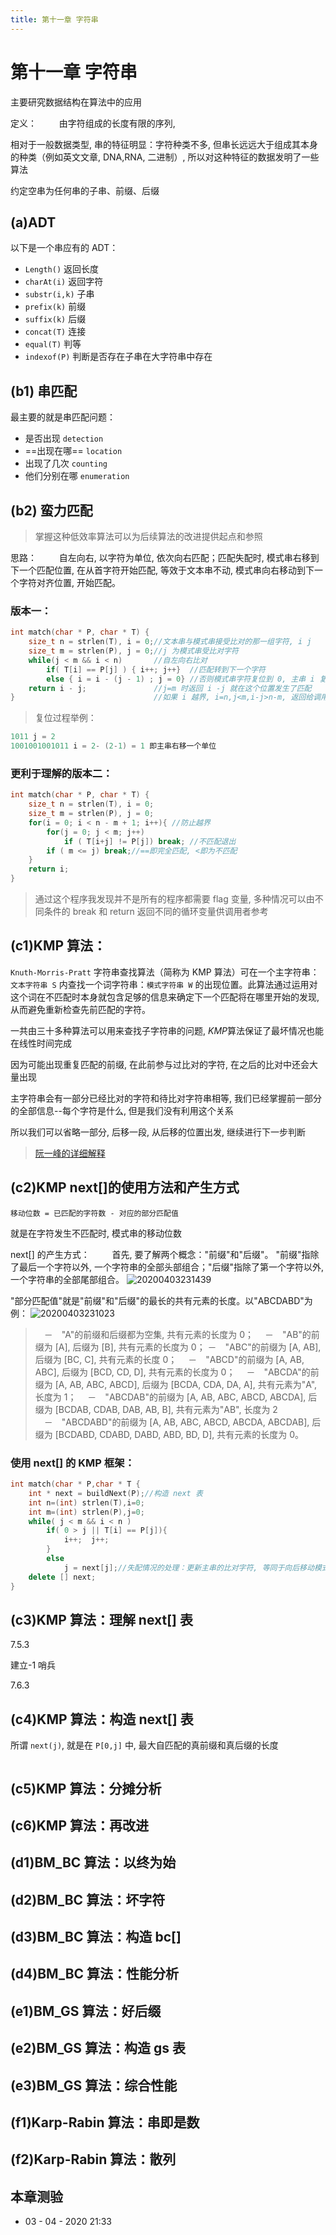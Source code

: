 ```yaml
---
title: 第十一章 字符串
---
```


# 第十一章 字符串

主要研究数据结构在算法中的应用

定义：
$\qquad$由字符组成的长度有限的序列, 

相对于一般数据类型, 串的特征明显：字符种类不多, 但串长远远大于组成其本身的种类（例如英文文章, DNA,RNA, 二进制）, 所以对这种特征的数据发明了一些算法

约定空串为任何串的子串、前缀、后缀

## (a)ADT

以下是一个串应有的 ADT：

- `Length()` 返回长度
- `charAt(i)` 返回字符
- `substr(i,k)` 子串
- `prefix(k)` 前缀
- `suffix(k)` 后缀
- `concat(T)` 连接
- `equal(T)` 判等
- `indexof(P)` 判断是否存在子串在大字符串中存在

## (b1) 串匹配

最主要的就是串匹配问题：

- 是否出现 `detection`
- ==出现在哪== `location`  
- 出现了几次 `counting`
- 他们分别在哪 `enumeration`

## (b2) 蛮力匹配

> 掌握这种低效率算法可以为后续算法的改进提供起点和参照

思路：
$\qquad$自左向右, 以字符为单位, 依次向右匹配；匹配失配时, 模式串右移到下一个匹配位置, 在从首字符开始匹配, 等效于文本串不动, 模式串向右移动到下一个字符对齐位置, 开始匹配。

### 版本一：

```cpp {6}
int match(char * P, char * T) { 
    size_t n = strlen(T), i = 0;//文本串与模式串接受比对的那一组字符, i j
    size_t m = strlen(P), j = 0;//j 为模式串受比对字符
    while(j < m && i < n)       //自左向右比对
        if( T[i] == P[j] ) { i++; j++}  //匹配转到下一个字符
        else { i = i - (j - 1) ; j = 0} //否则模式串字符复位到 0, 主串 i 复位
    return i - j;               //j=m 时返回 i -j 就在这个位置发生了匹配 
}                               //如果 i 越界, i=n,j<m,i-j>n-m, 返回给调用者就可以判断是否匹配
```

>复位过程举例：
```cpp
1011 j = 2
1001001001011 i = 2- (2-1) = 1 即主串右移一个单位
```

### 更利于理解的版本二：

```cpp
int match(char * P, char * T) { 
    size_t n = strlen(T), i = 0; 
    size_t m = strlen(P), j = 0;
    for(i = 0; i < n - m + 1; i++){ //防止越界
        for(j = 0; j < m; j++)
            if ( T[i+j] != P[j]) break; //不匹配退出
        if ( m <= j) break;//==即完全匹配, <即为不匹配
    }
    return i;
}
```

> 通过这个程序我发现并不是所有的程序都需要 flag 变量, 多种情况可以由不同条件的 break 和 return 返回不同的循环变量供调用者参考

## (c1)KMP 算法：

`Knuth-Morris-Pratt` 字符串查找算法（简称为 KMP 算法）可在一个主字符串：`文本字符串 S` 内查找一个词字符串：`模式字符串 W` 的出现位置。此算法通过运用对这个词在不匹配时本身就包含足够的信息来确定下一个匹配将在哪里开始的发现, 从而避免重新检查先前匹配的字符。

一共由三十多种算法可以用来查找子字符串的问题, $KMP$算法保证了最坏情况也能在线性时间完成

因为可能出现重复匹配的前缀, 在此前参与过比对的字符, 在之后的比对中还会大量出现

主字符串会有一部分已经比对的字符和待比对字符串相等, 我们已经掌握前一部分的全部信息--每个字符是什么, 但是我们没有利用这个关系

所以我们可以省略一部分, 后移一段, 从后移的位置出发, 继续进行下一步判断

> [阮一峰的详细解释](http://www.ruanyifeng.com/blog/2013/05/Knuth%E2%80%93Morris%E2%80%93Pratt_algorithm.html)

## (c2)KMP next[]的使用方法和产生方式

`移动位数 = 已匹配的字符数 - 对应的部分匹配值`

就是在字符发生不匹配时, 模式串的移动位数

next[] 的产生方式：
$\qquad$首先, 要了解两个概念："前缀"和"后缀"。 "前缀"指除了最后一个字符以外, 一个字符串的全部头部组合；"后缀"指除了第一个字符以外, 一个字符串的全部尾部组合。
![20200403231439](https://raw.githubusercontent.com/fengwei2002/Pictures_02/master/img/20200403231439.png)

"部分匹配值"就是"前缀"和"后缀"的最长的共有元素的长度。以"ABCDABD"为例：
![20200403231023](https://raw.githubusercontent.com/fengwei2002/Pictures_02/master/img/20200403231023.png)

>　－　"A"的前缀和后缀都为空集, 共有元素的长度为 0；
>　－　"AB"的前缀为 [A], 后缀为 [B], 共有元素的长度为 0；
>  －　"ABC"的前缀为 [A, AB], 后缀为 [BC, C], 共有元素的长度 0；
>　－　"ABCD"的前缀为 [A, AB, ABC], 后缀为 [BCD, CD, D], 共有元素的长度为 0；
>　－　"ABCDA"的前缀为 [A, AB, ABC, ABCD], 后缀为 [BCDA, CDA, DA, A], 共有元素为"A", 长度为 1；
>　－　"ABCDAB"的前缀为 [A, AB, ABC, ABCD, ABCDA], 后缀为 [BCDAB, CDAB, DAB, AB, B], 共有元素为"AB", 长度为 2
>　－　"ABCDABD"的前缀为 [A, AB, ABC, ABCD, ABCDA, ABCDAB], 后缀为 [BCDABD, CDABD, DABD, ABD, BD, D], 共有元素的长度为 0。

### 使用 next[] 的 KMP 框架：
```cpp
int match(char * P,char * T {
    int * next = buildNext(P);//构造 next 表
    int n=(int) strlen(T),i=0;
    int m=(int) strlen(P),j=0;
    while( j < m && i < n )
        if( 0 > j || T[i] == P[j]){
            i++;  j++;
        }
        else 
            j = next[j];//失配情况的处理：更新主串的比对字符, 等同于向后移动模式串
    delete [] next;
}
```

## (c3)KMP 算法：理解 next[] 表

7.5.3

建立-1 哨兵

7.6.3

## (c4)KMP 算法：构造 next[] 表

所谓 `next(j)`, 就是在 `P[0,j]` 中, 最大自匹配的真前缀和真后缀的长度

```cpp

```

## (c5)KMP 算法：分摊分析
## (c6)KMP 算法：再改进
## (d1)BM_BC 算法：以终为始
## (d2)BM_BC 算法：坏字符
## (d3)BM_BC 算法：构造 bc[]
## (d4)BM_BC 算法：性能分析
## (e1)BM_GS 算法：好后缀
## (e2)BM_GS 算法：构造 gs 表
## (e3)BM_GS 算法：综合性能
## (f1)Karp-Rabin 算法：串即是数
## (f2)Karp-Rabin 算法：散列
## 本章测验

- 03 - 04 - 2020 21:33
